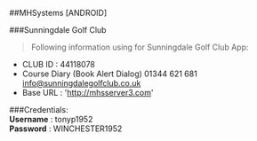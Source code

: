 ##MHSystems [ANDROID]

###Sunningdale Golf Club
>Following information using for Sunningdale Golf Club App:
- CLUB ID : 44118078
- Course Diary (Book Alert Dialog) 01344 621 681  info@sunningdalegolfclub.co.uk
- Base URL : 'http://mhsserver3.com'

###Credentials:
<br><b>Username</b> : tonyp1952
<br><b>Password</b> : WINCHESTER1952
